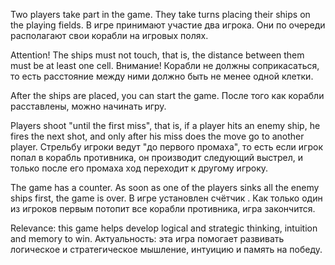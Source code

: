 Two players take part in the game. They take turns placing their ships on the playing fields.
В игре принимают участие два игрока. Они по очереди располагают свои корабли на игровых полях.

Attention! The ships must not touch, that is, the distance between them must be at least one cell.
Внимание! Корабли не должны соприкасаться, то есть расстояние между ними должно быть не менее одной клетки.

After the ships are placed, you can start the game.
После того как корабли расставлены, можно начинать игру.

Players shoot "until the first miss", that is, if a player hits an enemy ship,
he fires the next shot, and only after his miss does the move go to another player.
Стрельбу игроки ведут "до первого промаха", то есть если игрок попал в корабль противника, 
он производит следующий выстрел, и только после его промаха ход переходит к другому игроку.

The game has a counter. As soon as one of the players sinks all the enemy ships first, the game is over.
В игре установлен счётчик . Как только один из игроков первым потопит все корабли противника, игра  закончится.

Relevance: this game helps develop logical and strategic thinking, intuition and memory to win.
Актуальность: эта игра помогает развивать логическое и стратегическое мышление, интуицию и память на победу.
